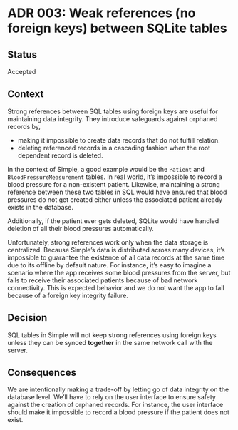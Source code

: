 # ADR 003: Weak references (no foreign keys) between SQLite tables

## Status

Accepted

## Context

Strong references between SQL tables using foreign keys are useful for maintaining data integrity. They introduce safeguards against orphaned records
by,

- making it impossible to create data records that do not fulfill relation.
- deleting referenced records in a cascading fashion when the root dependent record is deleted.

In the context of Simple, a good example would be the `Patient` and `BloodPressureMeasurement` tables. In real world, it’s impossible to record a
blood pressure for a non-existent patient. Likewise, maintaining a strong reference between these two tables in SQL would have ensured that blood
pressures do not get created either unless the associated patient already exists in the database.

Additionally, if the patient ever gets deleted, SQLite would have handled deletion of all their blood pressures automatically.

Unfortunately, strong references work only when the data storage is centralized. Because Simple’s data is distributed across many devices, it’s
impossible to guarantee the existence of all data records at the same time due to its offline by default nature. For instance, it’s easy to imagine a
scenario where the app receives some blood pressures from the server, but fails to receive their associated patients because of bad network
connectivity. This is expected behavior and we do not want the app to fail because of a foreign key integrity failure.

## Decision

SQL tables in Simple will not keep strong references using foreign keys unless they can be synced **together** in the same network call with the
server.

## Consequences

We are intentionally making a trade-off by letting go of data integrity on the database level. We’ll have to rely on the user interface to ensure
safety against the creation of orphaned records. For instance, the user interface should make it impossible to record a blood pressure if the patient
does not exist. 
